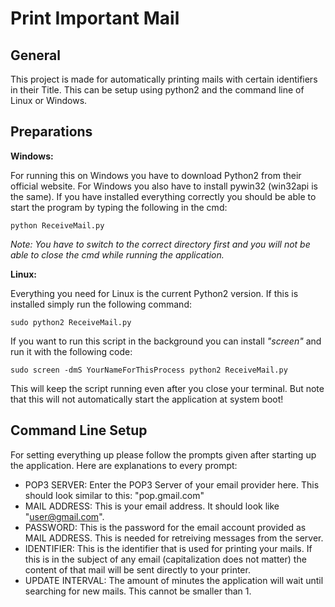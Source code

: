 Print Important Mail
====================

General
---------

This project is made for automatically printing mails with certain identifiers
in their Title. This can be setup using python2 and the command line of
Linux or Windows.

Preparations
------------

**Windows:**

For running this on Windows you have to download Python2 from their official
website. For Windows you also have to install pywin32 (win32api is the same).
If you have installed everything correctly you should be able to start
the program by typing the following in the cmd:

    python ReceiveMail.py

*Note: You have to switch to the correct directory first and you will not be
able to close the cmd while running the application.*

**Linux:**

Everything you need for Linux is the current Python2 version.
If this is installed simply run the following command:

    sudo python2 ReceiveMail.py

If you want to run this script in the background you can install *"screen"* and
run it with the following code:

    sudo screen -dmS YourNameForThisProcess python2 ReceiveMail.py

This will keep the script running even after you close your terminal. But
note that this will not automatically start the application at system boot!


Command Line Setup
------------------

For setting everything up please follow the prompts given after starting
up the application.
Here are explanations to every prompt:

- POP3 SERVER: Enter the POP3 Server of your email provider here. This should
look similar to this: "pop.gmail.com"
- MAIL ADDRESS: This is your email address. It should look like "user@gmail.com".
- PASSWORD: This is the password for the email account provided as MAIL ADDRESS.
This is needed for retreiving messages from the server.
- IDENTIFIER: This is the identifier that is used for printing your mails. If
this is in the subject of any email (capitalization does not matter) the content
of that mail will be sent directly to your printer.
- UPDATE INTERVAL: The amount of minutes the application will wait until
searching for new mails. This cannot be smaller than 1.
